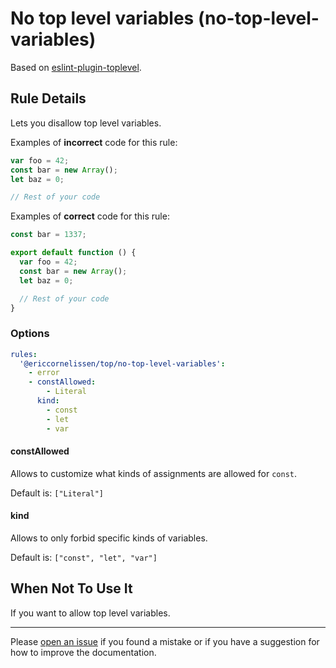 # No top level variables (no-top-level-variables)

Based on [eslint-plugin-toplevel].

## Rule Details

Lets you disallow top level variables.

Examples of **incorrect** code for this rule:

```javascript
var foo = 42;
const bar = new Array();
let baz = 0;

// Rest of your code
```

Examples of **correct** code for this rule:

```javascript
const bar = 1337;

export default function () {
  var foo = 42;
  const bar = new Array();
  let baz = 0;

  // Rest of your code
}
```

### Options

```yaml
rules:
  '@ericcornelissen/top/no-top-level-variables':
    - error
    - constAllowed:
        - Literal
      kind:
        - const
        - let
        - var
```

#### constAllowed

Allows to customize what kinds of assignments are allowed for `const`.

Default is: `["Literal"]`

#### kind

Allows to only forbid specific kinds of variables.

Default is: `["const", "let", "var"]`

## When Not To Use It

If you want to allow top level variables.

---

Please [open an issue] if you found a mistake or if you have a suggestion for
how to improve the documentation.

[eslint-plugin-toplevel]: https://github.com/HKalbasi/eslint-plugin-toplevel
[open an issue]: https://github.com/ericcornelissen/eslint-plugin-top/issues/new?labels=documentation&template=documentation.md
